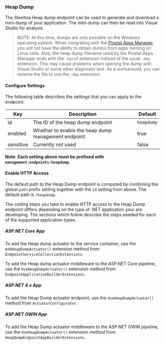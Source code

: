 ### Heap Dump

The Steeltoe Heap dump endpoint can be used to generate and download a mini-dump of your application. The mini-dump can then be read into Visual Studio for analysis.

>NOTE: At this time, dumps are only possible on the Windows operating system. When integrating with the [Pivotal Apps Manager](https://docs.pivotal.io/pivotalcf/2-0/console/index.html), you will not have the ability to obtain dumps from apps running on Linux cells. Also, the heap dump filename used by the Pivotal Apps Manager ends with the `.hprof` extension instead of the usual `.dmp` extension. This may cause problems when opening the dump with Visual Studio or some other diagnostic tool. As a workaround, you can rename the file to use the `.dmp` extension.

#### Configure Settings

The following table describes the settings that you can apply to the endpoint:

|Key|Description|Default|
|---|---|---|
|id|The ID of the heap dump endpoint|`heapdump`|
|enabled|Whether to enable the heap dump management endpoint|true|
|sensitive|Currently not used|false|

**Note**: **Each setting above must be prefixed with `management:endpoints:heapdump`**.

#### Enable HTTP Access

The default path to the Heap Dump endpoint is computed by combining the global `path` prefix setting together with the `id` setting from above. The default path is `/heapdump`.

The coding steps you take to enable HTTP access to the Heap Dump endpoint differs depending on the type of .NET application your are developing.  The sections which follow describe the steps needed for each of the supported application types.

##### ASP.NET Core App

To add the Heap dump actuator to the service container, use the `AddHeapDumpActuator()` extension method from `EndpointServiceCollectionExtensions`.

To add the Heap dump actuator middleware to the ASP.NET Core pipeline, use the `UseHeapDumpActuator()` extension method from `EndpointApplicationBuilderExtensions`.

##### ASP.NET 4.x App

To add the Heap Dump actuator endpoint, use the `UseHeapDumpActuator()` method from `ActuatorConfigurator`.

##### ASP.NET OWIN App

To add the Heap Dump actuator middleware to the ASP.NET OWIN pipeline, use the `UseHeapDumpActuator()` extension method from `HeapDumpEndpointAppBuilderExtensions`.
